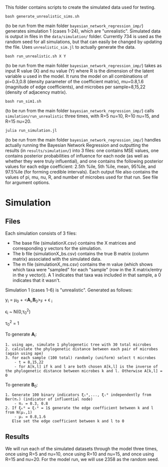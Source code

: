 This folder contains scripts to create the simulated data used for testing.

```
bash generate_unrealistic_sims.sh
```
(to be run from the main folder `bayesian_network_regression_imp/`) generates simulation 1 (cases 1-24), which are "unrealistic". Simulated data is output in files in the `data/simulation/` folder. Currently 734 is used as the random seed for all simulations, but that can easily be changed by updating the file. Uses `unrealistic_sim.jl` to actually generate the data.

```
bash run_unrealistic.sh X Y 
```
(to be run from the main folder `bayesian_network_regression_imp/`) takes as input R value (X) and nu value (Y) where R is the dimension of the latent variable u used in the model. It runs the model on all combinations of pi=0.3,0.8 (density parameter of the coefficient matrix), mu=0.8,1.6 (magnitude of edge coefficients), and microbes per sample=8,15,22 (density of adjacency matrix). 

```
bash run_sim1.sh
```
(to be run from the main folder `bayesian_network_regression_imp/`) calls `simulation/run_unrealistic` three times, with R=5 nu=10, R=10 nu=15, and R=15 nu=20.

```
julia run_simulation.jl
```
(to be run from the main folder `bayesian_network_regression_imp/`) handles actually running the Bayesian Network Regression and outputting the results (in `results/simulation/`) into 3 files: one contains MSE values, one contains posterior probabilities of influence for each node (as well as whether they were truly influential), and one contains the following posterior values for each edge coefficient: 2.5th %ile, 5th %ile, mean, 95%ile, and 97.5%ile (for forming credible intervals). Each output file also contains the values of pi, mu, nu, R, and number of microbes used for that run. See file for argument options.

# Simulation

## Files
Each simulation consists of 3 files:
- The base file (simulationX.csv) contains the X matrices and corresponding y vectors for the simulation.
- The b file (simulationX_bs.csv) contains the true B matrix (column matrix) associated with the simulated data.
- The m file (simulationX_ms.csv) contains the m value (which shows which taxa were "sampled" for each "sample" (row in the X matrix/entry in the y vector)). A 1 indicates that taxa was included in that sample, a 0 indicates that it wasn't.

Simulation 1 (cases 1-6) is "unrealistic". Generated as follows:

y<sub>i</sub> = μ<sub>0</sub> + <**A**<sub>i</sub>,**B**<sub>0</sub>><sub>F</sub> + ϵ <sub>i</sub>

ϵ<sub>i</sub> ~ N(0,τ<sub>0</sub><sup>2</sup>)

τ<sub>0</sub><sup>2</sup> = 1


To generate **A**<sub>i</sub>:

    1. using ape, simulate 1 phylogenetic tree with 30 total microbes
    2. calculate the phylogenetic distance between each pair of microbes (again using ape)
    3. for each sample (100 total) randomly (uniform) select t microbes
        - t = 8,15,22
        - for A[k,l] if k and l are both chosen A[k,l] is the inverse of the phylogenetic distance between microbes k and l. Otherwise A[k,l] = 0


To generate **B**<sub>0</sub>:

    1. Generate 100 binary indicators ξ₁⁰,..., ξₜ⁰ independently from Ber(πₛ) (indicator of influential node)
        - πₛ = 0.3, 0.8
    2. If ξₖ⁰ = ξₗ⁰ = 1$ generate the edge coefficient between k and l from N(μₛ,1)
        - μₛ = 0.8,1.6
       Else set the edge coefficient between k and l to 0

## Results
We will run each of the simulated datasets through the model three times, once using R=5 and nu=10, once using R=10 and nu=15, and once using R=15 and nu=20.
For the model run, we will use 2358 as the random seed.